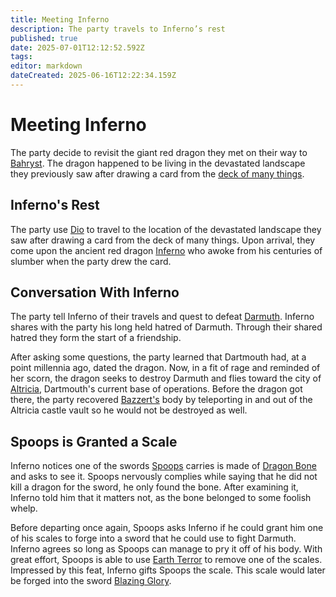 ```yaml
---
title: Meeting Inferno
description: The party travels to Inferno’s rest
published: true
date: 2025-07-01T12:12:52.592Z
tags: 
editor: markdown
dateCreated: 2025-06-16T12:22:34.159Z
---
```


# Meeting Inferno
The party decide to revisit the giant red dragon they met on their way to [Bahryst](/locations/Mardun/bahryst). The dragon happened to be living in the devastated landscape they previously saw after drawing a card from the [deck of many things](/items/Deck_Of_Many_Things). 


## Inferno's Rest
The party use [Dio](/items/dio) to travel to the location of the devastated landscape they saw after drawing a card from the deck of many things. Upon arrival, they come upon the ancient red dragon [Inferno](/characters/inferno) who awoke from his centuries of slumber when the party drew the card. 


## Conversation With Inferno
The party tell Inferno of their travels and quest to defeat [Darmuth](/characters/Darmuth). Inferno shares with the party his long held hatred of Darmuth. Through their shared hatred they form the start of a friendship. 

After asking some questions, the party learned that Dartmouth had, at a point millennia ago, dated the dragon. Now, in a fit of rage and reminded of her scorn, the dragon seeks to destroy Darmuth and flies toward the city of [Altricia](/locations/Mardun/Allford), Dartmouth's current base of operations. Before the dragon got there, the party recovered [Bazzert's](/characters/bazzert) body by teleporting in and out of the Altricia castle vault so he would not be destroyed as well.

## Spoops is Granted a Scale
Inferno notices one of the swords [Spoops](/characters/spoops) carries is made of [Dragon Bone](/items/Dragon-Bone-Greatsword) and asks to see it. Spoops nervously complies while saying that he did not kill a dragon for the sword, he only found the bone. After examining it, Inferno told him that it matters not, as the bone belonged to some foolish whelp.

Before departing once again, Spoops asks Inferno if he could grant him one of his scales to forge into a sword that he could use to fight Darmuth. Inferno agrees so long as Spoops can manage to pry it off of his body. With great effort, Spoops is able to use [Earth Terror](/items/Earth-Terror) to remove one of the scales. Impressed by this feat, Inferno gifts Spoops the scale. This scale would later be forged into the sword [Blazing Glory](/items/Blazing-Glory).